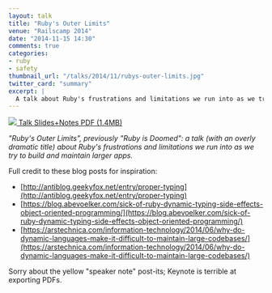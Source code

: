 ```yaml
---
layout: talk
title: "Ruby's Outer Limits"
venue: "Railscamp 2014"
date: "2014-11-15 14:30"
comments: true
categories:
- ruby
- safety
thumbnail_url: "/talks/2014/11/rubys-outer-limits.jpg"
twitter_card: "summary"
excerpt: |
  A talk about Ruby's frustrations and limitations we run into as we try to build and maintain larger apps.
---
```


<a class="pdf" href="/talks/2014/11/rubys-outer-limits.pdf">
  <img src="/talks/2014/11/rubys-outer-limits.jpg" />
  <span>Talk Slides+Notes PDF (1.4MB)</span>
</a>

*"Ruby's Outer Limits", previously "Ruby is Doomed": a talk (with an overly dramatic title) about Ruby's frustrations and limitations we run into as we try to build and maintain larger apps.*

Full credit to these blog posts for inspiration:

* [http://antiblog.geekyfox.net/entry/proper-typing](http://antiblog.geekyfox.net/entry/proper-typing)
* [https://blog.abevoelker.com/sick-of-ruby-dynamic-typing-side-effects-object-oriented-programming/](https://blog.abevoelker.com/sick-of-ruby-dynamic-typing-side-effects-object-oriented-programming/)
* [https://arstechnica.com/information-technology/2014/06/why-do-dynamic-languages-make-it-difficult-to-maintain-large-codebases/](https://arstechnica.com/information-technology/2014/06/why-do-dynamic-languages-make-it-difficult-to-maintain-large-codebases/)

Sorry about the yellow "speaker note" post-its; Keynote is terrible at exporting PDFs.
